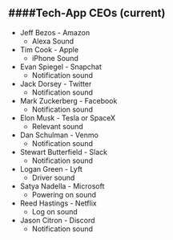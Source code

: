 ####Tech-App CEOs (current)
---
- Jeff Bezos - Amazon 
    - Alexa Sound
- Tim Cook - Apple
    - iPhone Sound
- Evan Spiegel - Snapchat
    - Notification sound
- Jack Dorsey - Twitter
    - Notification sound
- Mark Zuckerberg - Facebook
    - Notification sound
- Elon Musk - Tesla or SpaceX 
    - Relevant sound 
- Dan Schulman - Venmo
    - Notification sound
- Stewart Butterfield - Slack
    - Notification sound
- Logan Green - Lyft
    - Driver sound
- Satya Nadella - Microsoft
    - Powering on sound
- Reed Hastings - Netflix
    - Log on sound
- Jason Citron - Discord
    - Notification sound 